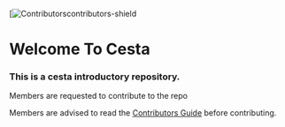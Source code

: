 [![Contributors[contributors-shield]][contributors-url]
# Welcome To Cesta

### This is a cesta introductory repository.

Members are requested to contribute to the repo 

Members are advised to read the [Contributors Guide](CONTRIBUTING.md) before contributing.


[contributors-shield]: https://img.shields.io/github/contributors/Cesta-society/Cesta?style=flat-square
[contributors-url]: https://github.com/Cesta-society/Cesta/graphs/contributors
